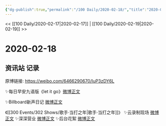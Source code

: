 ```yaml
---
{"dg-publish":true,"permalink":"/100 Daily/2020-02-18/","title":"2020-02-18","created":"2023-04-03T11:16:50.771+08:00","updated":"2023-04-03T11:17:11.394+08:00"}
---
```



<< [[100 Daily/2020-02-17\|2020-02-17]] | [[100 Daily/2020-02-19\|2020-02-19]] >>

# 2020-02-18

## 资讯站 记录

原博链接: https://weibo.com/6466290670/IuP3zDY6L

✨每日早安九语版《let it go》[微博正文](https://m.weibo.cn/6466290670/4473235783042128)

✨Billboard新声日记 [微博正文](https://m.weibo.cn/6466290670/4473246021328309)

《[[300 Events/302 Shows/歌手·当打之年\|歌手·当打之年]]》
✨云录制现场 [微博正文](https://m.weibo.cn/6466290670/4473336975844057)
✨深深营业 [微博正文](https://m.weibo.cn/6466290670/4473365320655827)
✨后台花絮 [微博正文](https://m.weibo.cn/6466290670/4473375496094068)
